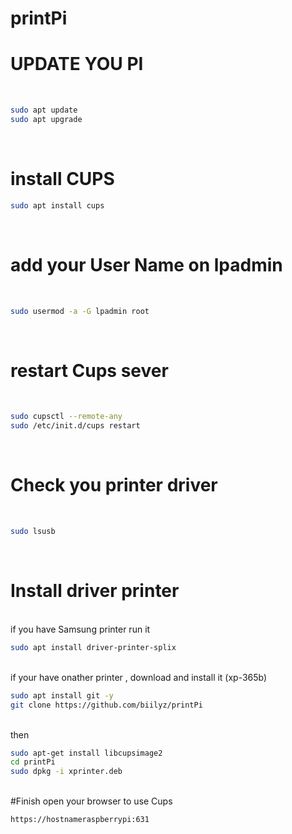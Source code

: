 # printPi
# UPDATE YOU PI
<br>

```sh
sudo apt update
sudo apt upgrade
```
<br>

# install CUPS

```sh
sudo apt install cups
```
<br>

# add your User Name on lpadmin

<br>

```sh
sudo usermod -a -G lpadmin root
```
<br>

# restart Cups sever

<br>

```sh
sudo cupsctl --remote-any
sudo /etc/init.d/cups restart
```
<br>

# Check you printer driver

<br>

```sh
sudo lsusb
```
<br>

# Install driver printer

<br>
if you have Samsung printer run it

<br>

```sh
sudo apt install driver-printer-splix
```
<br>
if your have onather printer , download and install it (xp-365b)

<br>

```sh
sudo apt install git -y
git clone https://github.com/biilyz/printPi
```
<br>
then 

<br>

```sh
sudo apt-get install libcupsimage2
cd printPi
sudo dpkg -i xprinter.deb
```
<br>
#Finish open your browser to use Cups

<br>

```sh
https://hostnameraspberrypi:631
```
